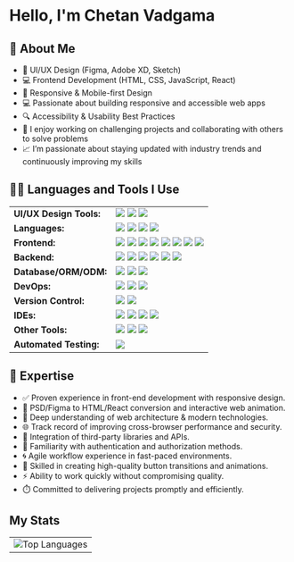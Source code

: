 # Hello, I'm Chetan Vadgama

## 🧠 About Me
- 🎨 UI/UX Design (Figma, Adobe XD, Sketch)
- 💻 Frontend Development (HTML, CSS, JavaScript, React)
- 📱 Responsive & Mobile-first Design
- 💻 Passionate about building responsive and accessible web apps
- 🔍 Accessibility & Usability Best Practices
- 🚀 I enjoy working on challenging projects and collaborating with others to solve problems
- 📈 I’m passionate about staying updated with industry trends and continuously improving my skills


## 👨‍💻 Languages and Tools I Use

<table>
  <tr>
    <td><b>UI/UX Design Tools:</b></td>
    <td>
      <img src="https://img.shields.io/badge/Figma-F24E1E?logo=figma&logoColor=white" />
      <img src="https://img.shields.io/badge/Adobe XD-FF61F6?logo=adobexd&logoColor=white" />
      <img src="https://img.shields.io/badge/Canva-00C4CC?logo=canva&logoColor=white" />
    </td>
  </tr>
  <tr>
    <td><b>Languages:</b></td>
    <td>
      <img src="https://img.shields.io/badge/JavaScript-F7DF1E?logo=javascript&logoColor=black" />
      <img src="https://img.shields.io/badge/TypeScript-3178C6?logo=typescript&logoColor=white" />
      <img src="https://img.shields.io/badge/Java-007396?logo=java&logoColor=white" />
      <img src="https://img.shields.io/badge/PHP-777BB4?logo=php&logoColor=white" />
    </td>
  </tr>
  <tr>
    <td><b>Frontend:</b></td>
    <td>
      <img src="https://img.shields.io/badge/React-61DAFB?logo=react&logoColor=black" />
      <img src="https://img.shields.io/badge/Next.js-000000?logo=nextdotjs&logoColor=white" />
      <img src="https://img.shields.io/badge/Tailwind CSS-06B6D4?logo=tailwindcss&logoColor=white" />
      <img src="https://img.shields.io/badge/Bootstrap-7952B3?logo=bootstrap&logoColor=white" />
      <img src="https://img.shields.io/badge/Material UI-007FFF?logo=mui&logoColor=white" />
      <img src="https://img.shields.io/badge/Redux-764ABC?logo=redux&logoColor=white" />
      <img src="https://img.shields.io/badge/HTML5-E34F26?logo=html5&logoColor=white" />
      <img src="https://img.shields.io/badge/CSS3-1572B6?logo=css3&logoColor=white" />
    </td>
  </tr>
  <tr>
    <td><b>Backend:</b></td>
    <td>
      <img src="https://img.shields.io/badge/Node.js-339933?logo=nodedotjs&logoColor=white" />
      <img src="https://img.shields.io/badge/Express.js-000000?logo=express&logoColor=white" />
      <img src="https://img.shields.io/badge/FastAPI-009688?logo=fastapi&logoColor=white" />
      <img src="https://img.shields.io/badge/Flask-000000?logo=flask&logoColor=white" />
      <img src="https://img.shields.io/badge/Django-092E20?logo=django&logoColor=white" />
      <img src="https://img.shields.io/badge/PHP-777BB4?logo=php&logoColor=white" />
    </td>
  </tr>
  
  <tr>
    <td><b>Database/ORM/ODM:</b></td>
    <td>
      <img src="https://img.shields.io/badge/MongoDB-47A248?logo=mongodb&logoColor=white" />
      <img src="https://img.shields.io/badge/PostgreSQL-4169E1?logo=postgresql&logoColor=white" />
      <img src="https://img.shields.io/badge/SQLite-003B57?logo=sqlite&logoColor=white" />
    </td>
  </tr>
  <tr>
    <td><b>DevOps:</b></td>
    <td>
      <img src="https://img.shields.io/badge/Docker-2496ED?logo=docker&logoColor=white" />
      <img src="https://img.shields.io/badge/Vercel-000000?logo=vercel&logoColor=white" />
      <img src="https://img.shields.io/badge/Render-46E3B7?logo=render&logoColor=black" />
    </td>
  </tr>
  <tr>
    <td><b>Version Control:</b></td>
    <td>
      <img src="https://img.shields.io/badge/Git-F05032?logo=git&logoColor=white" />
      <img src="https://img.shields.io/badge/GitHub-181717?logo=github&logoColor=white" />
    </td>
  </tr>
  <tr>
    <td><b>IDEs:</b></td>
    <td>
      <img src="https://img.shields.io/badge/VS Code-007ACC?logo=visualstudiocode&logoColor=white" />
      <img src="https://img.shields.io/badge/WebStorm-000000?logo=webstorm&logoColor=white" />
      <img src="https://img.shields.io/badge/Visual Studio-5C2D91?logo=visualstudio&logoColor=white" />
      <img src="https://img.shields.io/badge/Postman-FF6C37?logo=postman&logoColor=white" />
    </td>
  </tr>
  <tr>
    <td><b>Other Tools:</b></td>
    <td>
      <img src="https://img.shields.io/badge/WordPress-21759B?logo=wordpress&logoColor=white" />
      <img src="https://img.shields.io/badge/Firebase-FFCA28?logo=firebase&logoColor=black" />
      <img src="https://img.shields.io/badge/npm-CB3837?logo=npm&logoColor=white" />
    </td>
  </tr>
  <tr>
    <td><b>Automated Testing:</b></td>
    <td>
      <img src="https://img.shields.io/badge/Jest-C21325?logo=jest&logoColor=white" />
    </td>
  </tr>
</table>


## 🚀 Expertise

- ✅ Proven experience in front-end development with responsive design.
- 🎨 PSD/Figma to HTML/React conversion and interactive web animation.
- 🧠 Deep understanding of web architecture & modern technologies.
- 🌐 Track record of improving cross-browser performance and security.
- 🔌 Integration of third-party libraries and APIs.
- 🔐 Familiarity with authentication and authorization methods.
- 🌀 Agile workflow experience in fast-paced environments.
- 🎯 Skilled in creating high-quality button transitions and animations.
- ⚡ Ability to work quickly without compromising quality.
- ⏱️ Committed to delivering projects promptly and efficiently.


## My Stats
<p align="center">
  <table align="center">
    <tr>
      <td width="100%" align="left">
        <img src="https://github-readme-stats.anuraghazra1.vercel.app/api/top-langs/?username=chetanuiux&theme=dark&langs_count=10" alt="Top Languages" />
      </td>
    </tr>
  </table>
</p>


